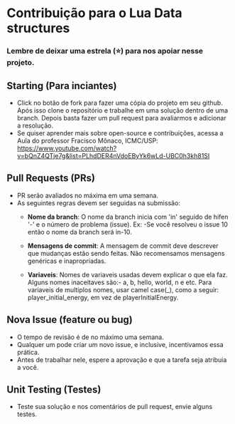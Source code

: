 # Contribuição para o Lua Data structures

### Lembre de deixar uma estrela (⭐) para nos apoiar nesse projeto.

## Starting (Para inciantes)

- Click no botão de fork para fazer uma cópia do projeto em seu github. Após isso clone o repositório e trabalhe em uma solução dentro de uma branch. Depois basta fazer um pull request para avaliarmos e adicionar a resolução. 
- Se quiser aprender mais sobre open-source e contribuições, acessa a Aula do professor Fracisco Mônaco, ICMC/USP: https://www.youtube.com/watch?v=bQnZ4QTje7g&list=PLhdDER4nVdoEByYk6wLd-UBC0h3kh81SI

## Pull Requests (PRs)

- PR serão avaliados no máxima em uma semana.
- As seguintes regras devem ser seguidas na submissão:
	- <strong>Nome da branch</strong>: O nome da branch inicia com 'in' seguido de hifen '-' e o número de problema (issue). Ex: -Se você resolveu o issue 10 então o nome da branch será in-10.

	- <strong>Mensagens de commit</strong>: A mensagem de commit deve descrever que mudanças estão sendo feitas. Não recomensamos mensagens genéricas e inapropriadas.

	- <strong>Variaveis</strong>: Nomes de variaveis usadas devem explicar o que ela faz. Alguns nomes inaceitaves são:- a, b, hello, world, n e etc.  Para variaveis de multiplos nomes, usar camel case(_), como a seguir: player_initial_energy, em vez de playerInitialEnergy.

## Nova Issue (feature ou bug)

- O tempo de revisão é de no máximo uma semana.
- Qualquer um pode criar um novo issue, e inclusive, incentivamos essa prática. 
- Antes de trabalhar nele, espere a aprovação e que a tarefa seja atribuia a você.

## Unit Testing (Testes)

- Teste sua solução e nos comentários de pull request, envie alguns testes.
  
